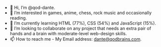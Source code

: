 - 👋 Hi, I’m @qod-dante.
- 👀 I’m interested in games, anime, chess, rock music and occasionally reading.
- 🌱 I’m currently learning HTML (77%), CSS (54%) and JavaScript (15%).
- 💞️ I’m looking to collaborate on any project that needs an extra pair of hands and a brain with moderate-level web-design skills.
- 📫 How to reach me - My Email address: dante@qodbrains.com.

<!---
qod-dante/qod-dante is a ✨ special ✨ repository because its `README.md` (this file) appears on your GitHub profile.
You can click the Preview link to take a look at your changes.
--->
